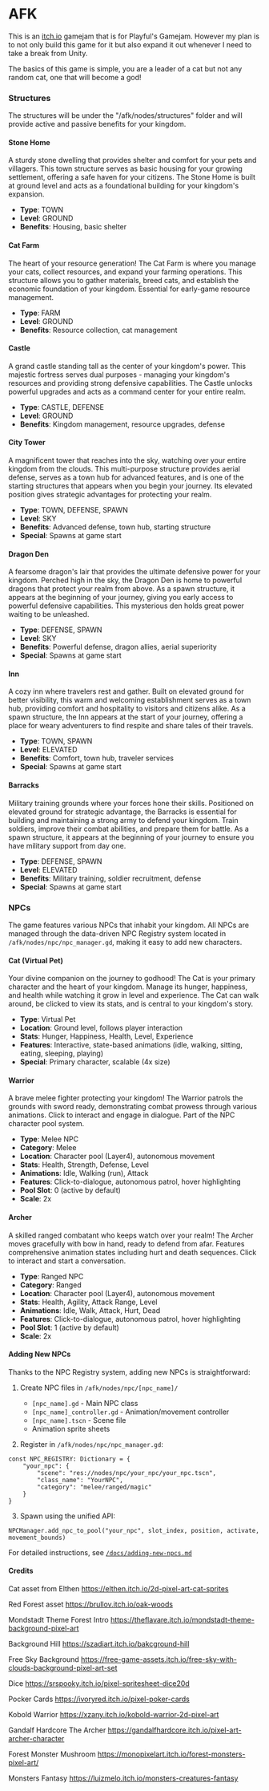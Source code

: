 # AFK

This is an [itch.io](https://kbve.itch.io/afk/) gamejam that is for Playful's Gamejam.
However my plan is to not only build this game for it but also expand it out whenever I need to take a break from Unity.

The basics of this game is simple, you are a leader of a cat but not any random cat, one that will become a god!

### Structures

The structures will be under the "/afk/nodes/structures" folder and will provide active and passive benefits for your kingdom.

#### Stone Home

A sturdy stone dwelling that provides shelter and comfort for your pets and villagers. This town structure serves as basic housing for your growing settlement, offering a safe haven for your citizens. The Stone Home is built at ground level and acts as a foundational building for your kingdom's expansion.

- **Type**: TOWN
- **Level**: GROUND
- **Benefits**: Housing, basic shelter

#### Cat Farm

The heart of your resource generation! The Cat Farm is where you manage your cats, collect resources, and expand your farming operations. This structure allows you to gather materials, breed cats, and establish the economic foundation of your kingdom. Essential for early-game resource management.

- **Type**: FARM
- **Level**: GROUND
- **Benefits**: Resource collection, cat management

#### Castle

A grand castle standing tall as the center of your kingdom's power. This majestic fortress serves dual purposes - managing your kingdom's resources and providing strong defensive capabilities. The Castle unlocks powerful upgrades and acts as a command center for your entire realm.

- **Type**: CASTLE, DEFENSE
- **Level**: GROUND
- **Benefits**: Kingdom management, resource upgrades, defense

#### City Tower

A magnificent tower that reaches into the sky, watching over your entire kingdom from the clouds. This multi-purpose structure provides aerial defense, serves as a town hub for advanced features, and is one of the starting structures that appears when you begin your journey. Its elevated position gives strategic advantages for protecting your realm.

- **Type**: TOWN, DEFENSE, SPAWN
- **Level**: SKY
- **Benefits**: Advanced defense, town hub, starting structure
- **Special**: Spawns at game start

#### Dragon Den

A fearsome dragon's lair that provides the ultimate defensive power for your kingdom. Perched high in the sky, the Dragon Den is home to powerful dragons that protect your realm from above. As a spawn structure, it appears at the beginning of your journey, giving you early access to powerful defensive capabilities. This mysterious den holds great power waiting to be unleashed.

- **Type**: DEFENSE, SPAWN
- **Level**: SKY
- **Benefits**: Powerful defense, dragon allies, aerial superiority
- **Special**: Spawns at game start

#### Inn

A cozy inn where travelers rest and gather. Built on elevated ground for better visibility, this warm and welcoming establishment serves as a town hub, providing comfort and hospitality to visitors and citizens alike. As a spawn structure, the Inn appears at the start of your journey, offering a place for weary adventurers to find respite and share tales of their travels.

- **Type**: TOWN, SPAWN
- **Level**: ELEVATED
- **Benefits**: Comfort, town hub, traveler services
- **Special**: Spawns at game start

#### Barracks

Military training grounds where your forces hone their skills. Positioned on elevated ground for strategic advantage, the Barracks is essential for building and maintaining a strong army to defend your kingdom. Train soldiers, improve their combat abilities, and prepare them for battle. As a spawn structure, it appears at the beginning of your journey to ensure you have military support from day one.

- **Type**: DEFENSE, SPAWN
- **Level**: ELEVATED
- **Benefits**: Military training, soldier recruitment, defense
- **Special**: Spawns at game start

### NPCs

The game features various NPCs that inhabit your kingdom. All NPCs are managed through the data-driven NPC Registry system located in `/afk/nodes/npc/npc_manager.gd`, making it easy to add new characters.

#### Cat (Virtual Pet)

Your divine companion on the journey to godhood! The Cat is your primary character and the heart of your kingdom. Manage its hunger, happiness, and health while watching it grow in level and experience. The Cat can walk around, be clicked to view its stats, and is central to your kingdom's story.

- **Type**: Virtual Pet
- **Location**: Ground level, follows player interaction
- **Stats**: Hunger, Happiness, Health, Level, Experience
- **Features**: Interactive, state-based animations (idle, walking, sitting, eating, sleeping, playing)
- **Special**: Primary character, scalable (4x size)

#### Warrior

A brave melee fighter protecting your kingdom! The Warrior patrols the grounds with sword ready, demonstrating combat prowess through various animations. Click to interact and engage in dialogue. Part of the NPC character pool system.

- **Type**: Melee NPC
- **Category**: Melee
- **Location**: Character pool (Layer4), autonomous movement
- **Stats**: Health, Strength, Defense, Level
- **Animations**: Idle, Walking (run), Attack
- **Features**: Click-to-dialogue, autonomous patrol, hover highlighting
- **Pool Slot**: 0 (active by default)
- **Scale**: 2x

#### Archer

A skilled ranged combatant who keeps watch over your realm! The Archer moves gracefully with bow in hand, ready to defend from afar. Features comprehensive animation states including hurt and death sequences. Click to interact and start a conversation.

- **Type**: Ranged NPC
- **Category**: Ranged
- **Location**: Character pool (Layer4), autonomous movement
- **Stats**: Health, Agility, Attack Range, Level
- **Animations**: Idle, Walk, Attack, Hurt, Dead
- **Features**: Click-to-dialogue, autonomous patrol, hover highlighting
- **Pool Slot**: 1 (active by default)
- **Scale**: 2x

#### Adding New NPCs

Thanks to the NPC Registry system, adding new NPCs is straightforward:

1. Create NPC files in `/afk/nodes/npc/[npc_name]/`
   - `[npc_name].gd` - Main NPC class
   - `[npc_name]_controller.gd` - Animation/movement controller
   - `[npc_name].tscn` - Scene file
   - Animation sprite sheets

2. Register in `/afk/nodes/npc/npc_manager.gd`:
```gdscript
const NPC_REGISTRY: Dictionary = {
    "your_npc": {
        "scene": "res://nodes/npc/your_npc/your_npc.tscn",
        "class_name": "YourNPC",
        "category": "melee/ranged/magic"
    }
}
```

3. Spawn using the unified API:
```gdscript
NPCManager.add_npc_to_pool("your_npc", slot_index, position, activate, movement_bounds)
```

For detailed instructions, see [`/docs/adding-new-npcs.md`](/docs/adding-new-npcs.md)





#### Credits

Cat asset from Elthen
https://elthen.itch.io/2d-pixel-art-cat-sprites

Red Forest asset
https://brullov.itch.io/oak-woods

Mondstadt Theme Forest Intro
https://theflavare.itch.io/mondstadt-theme-background-pixel-art

Background Hill
https://szadiart.itch.io/bakcground-hill

Free Sky Background
https://free-game-assets.itch.io/free-sky-with-clouds-background-pixel-art-set

Dice
https://srspooky.itch.io/pixel-spritesheet-dice20d

Pocker Cards
https://ivoryred.itch.io/pixel-poker-cards

Kobold Warrior
https://xzany.itch.io/kobold-warrior-2d-pixel-art

Gandalf Hardcore The Archer
https://gandalfhardcore.itch.io/pixel-art-archer-character

Forest Monster Mushroom
https://monopixelart.itch.io/forest-monsters-pixel-art/

Monsters Fantasy
https://luizmelo.itch.io/monsters-creatures-fantasy